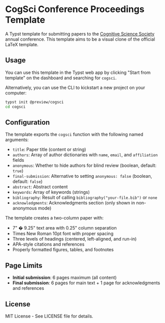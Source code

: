 # CogSci Conference Proceedings Template

A Typst template for submitting papers to the [Cognitive Science Society](https://cognitivesciencesociety.org/) annual conference. This template aims to be a visual clone of the official LaTeX template.

## Usage

You can use this template in the Typst web app by clicking "Start from template" on the dashboard and searching for `cogsci`.

Alternatively, you can use the CLI to kickstart a new project on your computer:

```bash
typst init @preview/cogsci
cd cogsci
```

## Configuration

The template exports the `cogsci` function with the following named arguments:

- `title`: Paper title (content or string)
- `authors`: Array of author dictionaries with `name`, `email`, and `affiliation` fields
- `anonymous`: Whether to hide authors for blind review (boolean, default: `true`)
- `final-submission`: Alternative to setting `anonymous: false` (boolean, default: `false`)
- `abstract`: Abstract content
- `keywords`: Array of keywords (strings)
- `bibliography`: Result of calling `bibliography("your-file.bib")` or `none`
- `acknowledgments`: Acknowledgments section (only shown in non-anonymous mode)

The template creates a two-column paper with:
- 7" � 9.25" text area with 0.25" column separation
- Times New Roman 10pt font with proper spacing
- Three levels of headings (centered, left-aligned, and run-in)
- APA-style citations and references
- Properly formatted figures, tables, and footnotes

## Page Limits

- **Initial submission**: 6 pages maximum (all content)
- **Final submission**: 6 pages for main text + 1 page for acknowledgments and references

## License

MIT License - See LICENSE file for details.

